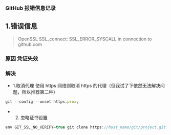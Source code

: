 ### GitHub 报错信息记录

## 1.错误信息

> OpenSSL SSL_connect: SSL_ERROR_SYSCALL in connection to github.com

### 原因 凭证失效

### 解决

- 1.取消代理
  使用 https 网络则取消 https 的代理（但我试了下依然无法解决问题，所以推荐第二种）

```js
git --config --unset https.proxy
```

- 2. 忽略证书设置

```js
env GIT_SSL_NO_VERIFY=true git clone https://host_name/git/project.git
```
